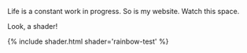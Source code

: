 ---
---
Life is a constant work in progress. So is my website. Watch this space.

Look, a shader!

{% include shader.html shader='rainbow-test' %}
